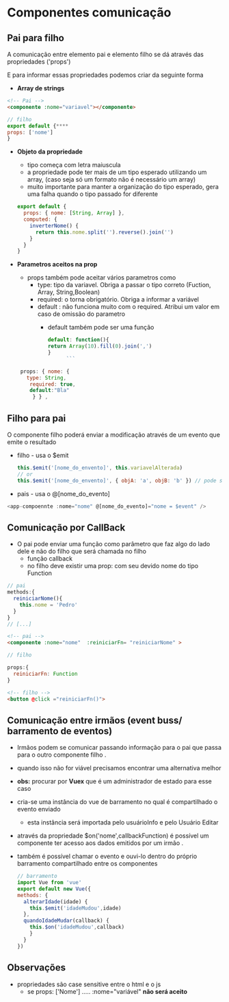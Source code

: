 # Componentes comunicação

## Pai para filho

A comunicação entre elemento pai e elemento filho se dá através das propriedades ('props')

E para informar essas propriedades podemos criar da seguinte forma

- **Array de strings**

```html
<!-- Pai -->
<componente :nome="variavel"></componente>
```

```js
// filho
export default {****
props: ['nome']
}
```

- **Objeto da propriedade**

  - tipo começa com letra maiuscula
  - a propriedade pode ter mais de um tipo esperado utilizando um array, (caso seja só um formato não é necessário um array)
  - muito importante para manter a organização do tipo esperado, gera uma falha quando o tipo passado for diferente

  ```js
  export default {
    props: { nome: [String, Array] },
    computed: {
      inverterNome() {
        return this.nome.split('').reverse().join('')
      }
    }
  }
  ```

- **Parametros aceitos na prop**

  - props também pode aceitar vários parametros como
    - type: tipo da variavel. Obriga a passar o tipo correto (Fuction, Array, String,Boolean)
    - required: o torna obrigatório. Obriga a informar a variável
    - default : não funciona muito com o required. Atribui um valor em caso de omissão do parametro
      - default também pode ser uma função

        ````js
        default: function(){
        return Array(10).fill(0).join(',')
        }
              ```
        ````

  ```js
   props: { nome: {
     type: String,
      required: true,
      default:"Bla"
       } } ,

  ```

## Filho para pai

O componente filho poderá enviar a modificação através de um evento que emite o resultado

- filho - usa o \$emit

  ```js
  this.$emit('[nome_do_envento]', this.variavelAlterada)
  // or
  this.$emit('[nome_do_envento]', { objA: 'a', objB: 'b' }) // pode ser um objeto 
  ```

- pais - usa o @[nome_do_evento]

```js
<app-compoennte :nome="nome" @[nome_do_evento]="nome = $event" />

```


## Comunicação por CallBack 
  - O pai pode enviar uma função como parâmetro que faz algo do lado dele e não do filho que será chamada no filho 
    - função callback 
    - no filho deve existir uma prop: com seu devido nome do tipo Function 
  
  ```js 
  // pai 
  methods:{
    reiniciarNome(){
      this.nome = 'Pedro'
    }
  }
  // [...]
  ```
  
  ```html 
  <!-- pai -->
  <componente :nome="nome"  :reiniciarFn= "reiniciarNome" >
  ```

```js
// filho 

props:{
  reiniciarFn: Function 
}

```

```html
<!-- filho -->
<button @click ="reiniciarFn()">

``` 

## Comunicação entre irmãos (event buss/ barramento de eventos)
- Irmãos podem se comunicar passando informação para o pai que passa para o outro componente filho . 
- quando isso não for viável  precisamos encontrar uma alternativa melhor 
 - **obs:** procurar por **Vuex** que é um administrador de estado para esse caso  

- cria-se uma instância do vue de barramento no qual é compartilhado o evento enviado 
  - esta instância será importada pelo usuárioInfo e pelo Usuário Editar
- através da propriedade $on('nome',callbackFunction) é possível um componente ter acesso aos dados emitidos por um irmão .
- também é possível chamar o evento e ouvi-lo dentro  do próprio barramento compartilhado entre os componentes 
  ``` js
  // barramento 
  import Vue from 'vue'
  export default new Vue({
  methods: {
    alterarIdade(idade) {
      this.$emit('idadeMudou',idade)
    },
    quandoIdadeMudar(callback) {
      this.$on('idadeMudou',callback)
      }
    }
  })  
  ```


## Observações

- propriedades são case sensitive entre o html e o js
  - se props: ['Nome'] ..... :nome="variável" **não será aceito**
